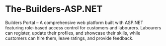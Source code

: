 # The-Builders-ASP.NET
Builders Portal – A comprehensive web platform built with ASP.NET featuring role-based access control for customers and labourers. Labourers can register, update their profiles, and showcase their skills, while customers can hire them, leave ratings, and provide feedback.
